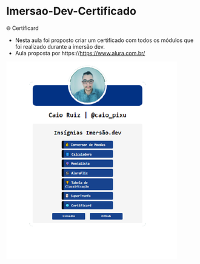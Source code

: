 # Imersao-Dev-Certificado
🌐 Certificard

* Nesta aula foi proposto criar um certificado com todos os módulos que foi realizado durante a imersão dev.
* Aula proposta por https://https://www.alura.com.br/

<img align="left" src="https://github.com/Caio-Ruiz-Romanato/Imersao-Dev-Certtificado/blob/main/Certificard-Imersao-Dev.png?raw=true" width="450"/>

